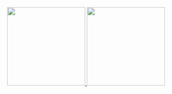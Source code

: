 <div align="center">
  <a href="https://github.com/joao4018">
  <img height="180em" src="https://github-readme-stats.vercel.app/api?username=joao4018&show_icons=true&theme=dracula&include_all_commits=true&count_private=true"/>
  <img height="180em" src="https://github-readme-stats.vercel.app/api/top-langs/?username=joao4018&layout=compact&langs_count=7&theme=dracula"/>
</div>
